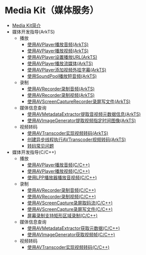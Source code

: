 # Media Kit（媒体服务）

<!--Kit: Media Kit-->
<!--Subsystem: Multimedia-->
<!--Owner: @chenkun-->
<!--Designer: @yxc2-->
<!--Tester: @zengxi_3007-->
<!--Adviser: @w_Machine_cc-->

- [Media Kit简介](media-kit-intro.md)
- 媒体开发指导(ArkTS)<!--media-kit-dev--arkts-->
  - 播放<!--media-playback-arkts-->
    - [使用AVPlayer播放音频(ArkTS)](using-avplayer-for-playback.md)
    - [使用AVPlayer播放视频(ArkTS)](video-playback.md)
    - [使用AVPlayer设置播放URL(ArkTS)](playback-url-setting-method.md)
    - [使用AVPlayer播放流媒体(ArkTS)](streaming-media-playback-development-guide.md)
    - [使用AVPlayer添加视频外挂字幕(ArkTS)](video-subtitle.md)
    - [使用SoundPool播放短音频(ArkTS)](using-soundpool-for-playback.md)
  - 录制<!--media-recording-arkts-->
    - [使用AVRecorder录制音频(ArkTS)](using-avrecorder-for-recording.md)
    - [使用AVRecorder录制视频(ArkTS)](video-recording.md)
    - [使用AVScreenCaptureRecorder录屏写文件(ArkTS)](using-avscreencapture-ArkTs.md)
  - 媒体信息查询<!--media-info-arkts-->
    - [使用AVMetadataExtractor提取音视频元数据信息(ArkTS)](avmetadataextractor.md)
    - [使用AVImageGenerator提取视频指定时间图像(ArkTS)](avimagegenerator.md)
  - 视频转码<!--media-transcoder-arkts-->
    - [使用AVTranscoder实现视频转码(ArkTS)](using-avtranscoder-for-transcodering.md)
    - [创建异步线程执行AVTranscoder视频转码(ArkTS)](avtranscoder-practice.md)
    - [转码常见问题](avtranscoder-faq.md)
- 媒体开发指导(C/C++)<!--media-kit-dev--c-->
  - 播放<!--media-playback-c-->
    - [使用AVPlayer播放音频(C/C++)](using-ndk-avplayer-for-playback.md)
    - [使用AVPlayer播放视频(C/C++)](using-ndk-avplayer-for-video-playback.md)
    - [使用LPP播放器播放音视频(C/C++)](using-ndk-lpp-for-playback.md)
  - 录制<!--media-recording-c-->
    - [使用AVRecorder录制音频(C/C++)](using-ndk-avrecorder-for-audio-recording.md)
    - [使用AVRecorder录制视频(C/C++)](using-ndk-avrecorder-for-video-recording.md)
    - [使用AVScreenCapture录屏取码流(C/C++)](using-avscreencapture-for-buffer.md)
    - [使用AVScreenCapture录屏写文件(C/C++)](using-avscreencapture-for-file.md)
    - [屏幕录制支持矩形区域录制(C/C++)](video-supports-rectangular-area-recording.md)
  - 媒体信息查询<!--media-info-c-->
    - [使用AVMetadataExtractor获取元数据(C/C++)](using-ndk-avmetadataextractor-for-media.md)
    - [使用AVImageGenerator获取视频帧(C/C++)](using-ndk-avimagegenerator-for-video.md)
  - 视频转码<!--media-transcoder-c-->
    - [使用AVTranscoder实现视频转码(C/C++)](using-ndk-avtranscoder-for-transcodering.md)
